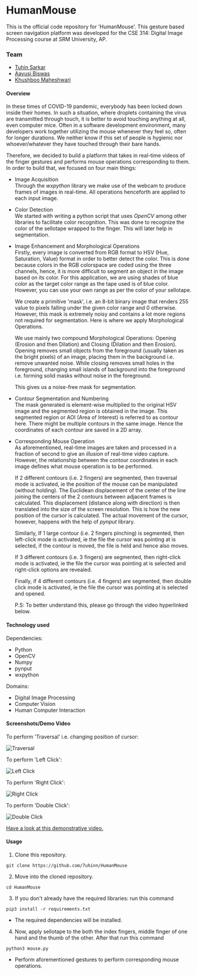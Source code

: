# HumanMouse

This is the official code repository for 'HumanMouse'. This gesture based screen navigation platform was developed for the CSE 314: Digital Image Processing course at SRM University, AP.

### Team

* [Tuhin Sarkar](https://7uhinn.github.io/)
* [Aayusi Biswas](https://github.com/Aayusi)
* [Khushboo Maheshwari](https://github.com/Khushboomah8)

#### Overview

In these times of COVID-19 pandemic, everybody has been locked down inside their homes. In such a situation, where droplets containing the virus are transmitted through touch, it is better to avoid touching anything at all, even computer mice. Often in a software development environment, many developers work together utilizing the mouse whenever they feel so, often for longer durations. We neither know if this set of people is hygienic nor whoever/whatever they have touched through their bare hands.

Therefore, we decided to build a platform that takes in real-time videos of the finger gestures and performs mouse operations corresponding to them. In order to build that, we focused on four main things:

* Image Acquisition\
Through the *wxpython* library we make use of the webcam to produce frames of images in real-time. All operations henceforth are applied to each input image.

* Color Detection\
We started with writing a python script that uses *OpenCV* among other libraries to facilitate color recognition. This was done to recognize the color of the sellotape wrapped to the finger. This will later help in segmentation.

* Image Enhancement and Morphological Operations\
Firstly, every image is converted from RGB format to HSV (Hue, Saturation, Value) format in order to better detect the color. This is done because colors in the RGB colorspace are coded using the three channels, hence, it is more difficult to segment an object in the image based on its color.  For this application, we are using shades of blue color as the target color range as the tape used is of blue color. However, you can use your own range as per the color of your sellotape.

  We create a primitive 'mask', i.e. an 8-bit binary image that renders 255 value to pixels falling under the given color range and 0 otherwise. However, this mask is extremely noisy and contains a lot more regions not required for segmentation. Here is where we apply Morphological Operations.

  We use mainly two compound Morphological Operations: Opening (Erosion and then Dilation) and Closing (Dilation and then Erosion). Opening removes small objects from the foreground (usually taken as the bright pixels) of an image, placing them in the background i.e. remove unwanted noise. While closing removes small holes in the foreground, changing small islands of background into the foreground i.e. forming solid masks without noise in the foreground.

  This gives us a noise-free mask for segmentation.

* Contour Segmentation and Numbering\
The mask generated is element-wise multiplied to the original HSV image and the segmented region is obtained in the image. This segmented region or AOI (Area of Interest) is referred to as contour here. There might be multiple contours in the same image. Hence the coordinates of each contour are saved in a 2D array.

* Corresponding Mouse Operation\
As aforementioned, real-time images are taken and processed in a fraction of second to give an *illusion* of real-time video capture. However, the relationship between the contour coordinates in each image defines what mouse operation is to be performed. 

  If 2 different contours (i.e. 2 fingers) are segmented, then traversal mode is activated, ie the position of the mouse can be manipulated (without holding). The Euclidean displacement of the center of the line joining the centers of the 2 contours between adjacent frames is calculated. This displacement (distance along with direction) is then translated into the size of the screen resolution. This is how the new position of the cursor is calculated. The actual movement of the cursor, however, happens with the help of *pynput* library.

  Similarly, If 1 large contour (i.e. 2 fingers pinching) is segmented, then left-click mode is activated, ie the file the cursor was pointing at is selected, if the contour is moved, the file is held and hence also moves.

  If 3 different contours (i.e. 3 fingers) are segmented, then right-click mode is activated, ie the file the cursor was pointing at is selected and right-click options are revealed.

  Finally, if 4 different contours (i.e. 4 fingers) are segmented, then double click mode is activated, ie the file the cursor was pointing at is selected and opened.

  P.S: To better understand this, please go through the video hyperlinked below.

#### Technology used

Dependencies:
* Python
* OpenCV
* Numpy
* pynput
* wxpython

Domains:
* Digital Image Processing
* Computer Vision
* Human Computer Interaction

#### Screenshots/Demo Video

To perform 'Traversal' i.e. changing position of cursor:

![Traversal](/images/t.png)

To perform 'Left Click':

![Left Click](/images/lc.png)

To perform 'Right Click':

![Right Click](/images/rc.png)

To perform 'Double Click':

![Double Click](/images/dc.png)

[Have a look at this demonstrative video.](https://drive.google.com/file/d/1SmrQV--efjpGY_e_8KmGJCTrvZoW0g2r/view?usp=sharing)

#### Usage

1. Clone this repository. 

```git clone https://github.com/7uhinn/HumanMouse```   

2. Move into the cloned repository.

```cd HumanMouse```

3. If you don't already have the required libraries: run this command 

```pip3 install -r requirements.txt```

* The required dependencies will be installed.

4. Now, apply sellotape to the both the index fingers, middle finger of one hand and the thumb of the other. After that run this command

```python3 mouse.py```

* Perform aforementioned gestures to perform corresponding mouse operations.
